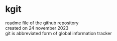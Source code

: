 # kgit
readme file of the github repository
<br>
created on  24 november 2023
<br>
git is abbreviated form of global information tracker
